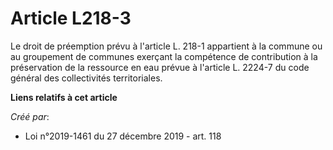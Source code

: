 # Article L218-3

Le droit de préemption prévu à l'article L. 218-1 appartient à la commune ou au groupement de communes exerçant la compétence
de contribution à la préservation de la ressource en eau prévue à l'article L. 2224-7 du code général des collectivités
territoriales.

**Liens relatifs à cet article**

_Créé par_:

  - Loi n°2019-1461 du 27 décembre 2019 - art. 118
